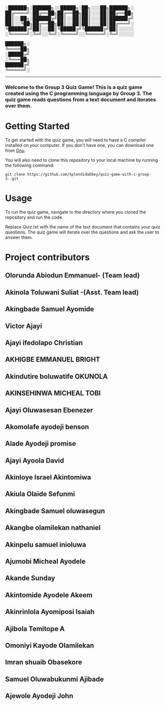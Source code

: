 
░██████╗░██████╗░░█████╗░██╗░░░██╗██████╗░<br>
██╔════╝░██╔══██╗██╔══██╗██║░░░██║██╔══██╗<br>
██║░░██╗░██████╔╝██║░░██║██║░░░██║██████╔╝<br>
██║░░╚██╗██╔══██╗██║░░██║██║░░░██║██╔═══╝░<br>
╚██████╔╝██║░░██║╚█████╔╝╚██████╔╝██║░░░░░<br>
░╚═════╝░╚═╝░░╚═╝░╚════╝░░╚═════╝░╚═╝░░░░░<br>

██████╗░<br>
╚════██╗<br>
░█████╔╝<br>
░╚═══██╗<br>
██████╔╝<br>
╚═════╝░<br>
____________________________________________________

### Welcome to the Group 3 Quiz Game! This is a quiz game created using the C programming language by Group 3. The quiz game reads questions from a text document and iterates over them.

# Getting Started

To get started with the quiz game, you will need to have a C compiler installed on your computer. If you don't have one, you can download one from [Gnu](https://gcc.gnu.org/).

You will also need to clone this repository to your local machine by running the following command:

```
git clone https://github.com/Splendidabbey/quiz-game-with-c-group-3-.git
```

# Usage

To run the quiz game, navigate to the directory where you cloned the repository and run the code.

Replace Quiz.txt with the name of the text document that contains your quiz questions. The quiz game will iterate over the questions and ask the user to answer them.

# Project contributors

## Olorunda Abiodun Emmanuel- (Team lead)
## Akinola Toluwani Suliat -(Asst. Team lead)
## Akingbade Samuel Ayomide
## Victor Ajayi
## Ajayi ifedolapo Christian
## AKHIGBE EMMANUEL BRIGHT
## Akindutire boluwatife OKUNOLA
## AKINSEHINWA MICHEAL TOBI
## Ajayi Oluwasesan Ebenezer
## Akomolafe ayodeji benson
## Alade Ayodeji promise
## Ajayi Ayoola David
## Akinloye Israel Akintomiwa
## Akiula Olaide Sefunmi
## Akingbade Samuel oluwasegun
## Akangbe olamilekan nathaniel
## Akinpelu samuel inioluwa
## Ajumobi Micheal Ayodele
## Akande Sunday
## Akintomide Ayodele Akeem
## Akinrinlola Ayomiposi Isaiah
## Ajibola Temitope A
## Omoniyi Kayode Olamilekan
## Imran shuaib Obasekore
## Samuel Oluwabukunmi Ajibade
## Ajewole Ayodeji John
